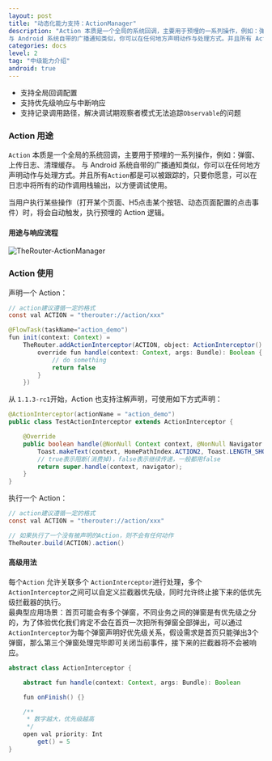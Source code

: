 ```yaml
---
layout: post
title: "动态化能力支持：ActionManager"
description: "Action 本质是一个全局的系统回调，主要用于预埋的一系列操作，例如：弹窗、上传日志、清理缓存。
与 Android 系统自带的广播通知类似，你可以在任何地方声明动作与处理方式。并且所有 Action 都是可以被跟踪的，只要你愿意，可以在日志中将所有的动作调用栈输出，以方便调试使用。"
categories: docs
level: 2
tag: "中级能力介绍"
android: true
---
```



* 支持全局回调配置
* 支持优先级响应与中断响应
* 支持记录调用路径，解决调试期观察者模式无法追踪`Observable`的问题 

### Action 用途

`Action` 本质是一个全局的系统回调，主要用于预埋的一系列操作，例如：弹窗、上传日志、清理缓存。
与 Android 系统自带的广播通知类似，你可以在任何地方声明动作与处理方式。并且所有`Action`都是可以被跟踪的，只要你愿意，可以在日志中将所有的动作调用栈输出，以方便调试使用。

当用户执行某些操作（打开某个页面、H5点击某个按钮、动态页面配置的点击事件）时，将会自动触发，执行预埋的 Action 逻辑。


#### 用途与响应流程

<img src="https://s1.ax1x.com/2022/06/08/XrUy8g.png" class="blog-img" alt="TheRouter-ActionManager">  

### Action 使用

声明一个 Action：

```java
// action建议遵循一定的格式
const val ACTION = "therouter://action/xxx"

@FlowTask(taskName="action_demo")
fun init(context: Context) =
    TheRouter.addActionInterceptor(ACTION, object: ActionInterceptor() {
        override fun handle(context: Context, args: Bundle): Boolean {
            // do something
            return false
        }
    })
```

从 `1.1.3-rc1`开始，Action 也支持注解声明，可使用如下方式声明：

```java
@ActionInterceptor(actionName = "action_demo")
public class TestActionInterceptor extends ActionInterceptor {

    @Override
    public boolean handle(@NonNull Context context, @NonNull Navigator navigator) {
        Toast.makeText(context, HomePathIndex.ACTION2, Toast.LENGTH_SHORT).show();
        // true表示阻断(消费掉)，false表示继续传递，一般都用false
        return super.handle(context, navigator);
    }
}

```


执行一个 Action：

```java
// action建议遵循一定的格式
const val ACTION = "therouter://action/xxx"

// 如果执行了一个没有被声明的Action，则不会有任何动作
TheRouter.build(ACTION).action()
```

#### 高级用法  

每个`Action` 允许关联多个 `ActionInterceptor`进行处理，多个`ActionInterceptor`之间可以自定义拦截器优先级，同时允许终止接下来的低优先级拦截器的执行。  
最典型应用场景：首页可能会有多个弹窗，不同业务之间的弹窗是有优先级之分的，为了体验优化我们肯定不会在首页一次把所有弹窗全部弹出，可以通过`ActionInterceptor`为每个弹窗声明好优先级关系，假设需求是首页只能弹出3个弹窗，那么第三个弹窗处理完毕即可关闭当前事件，接下来的拦截器将不会被响应。  

```java
abstract class ActionInterceptor {

    abstract fun handle(context: Context, args: Bundle): Boolean

    fun onFinish() {}

    /**
     * 数字越大，优先级越高
     */
    open val priority: Int
        get() = 5
}
```
